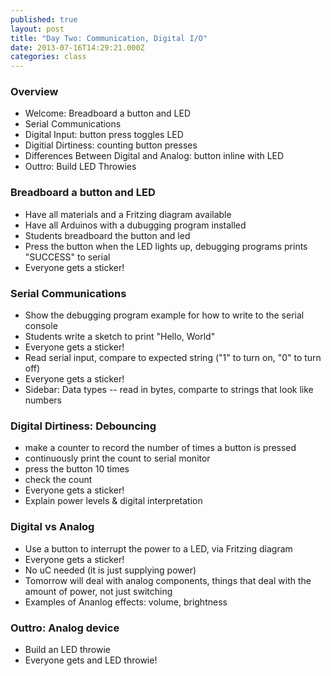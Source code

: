 ```yaml
---
published: true
layout: post
title: "Day Two: Communication, Digital I/O"
date: 2013-07-16T14:29:21.000Z
categories: class
---
```


### Overview

* Welcome: Breadboard a button and LED
* Serial Communications
* Digital Input: button press toggles LED
* Digitial Dirtiness: counting button presses
* Differences Between Digital and Analog: button inline with LED
* Outtro: Build LED Throwies

### Breadboard a button and LED

* Have all materials and a Fritzing diagram available
* Have all Arduinos with a dubugging program installed
* Students breadboard the button and led
* Press the button when the LED lights up, debugging programs prints "SUCCESS" to serial
* Everyone gets a sticker!

### Serial Communications

* Show the debugging program example for how to write to the serial console
* Students write a sketch to print "Hello, World"
* Everyone gets a sticker!
* Read serial input, compare to expected string ("1" to turn on, "0" to turn off)
* Everyone gets a sticker!
* Sidebar: Data types -- read in bytes, comparte to strings that look like numbers

### Digital Dirtiness: Debouncing

* make a counter to record the number of times a button is pressed
* continuously print the count to serial monitor
* press the button 10 times
* check the count
* Everyone gets a sticker!
* Explain power levels & digital interpretation

### Digital vs Analog

* Use a button to interrupt the power to a LED, via Fritzing diagram
* Everyone gets a sticker!
* No uC needed (it is just supplying power)
* Tomorrow will deal with analog components, things that deal with the amount of power, not just switching
* Examples of Ananlog effects: volume, brightness

### Outtro: Analog device

* Build an LED throwie
* Everyone gets and LED throwie!
